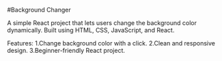 #Background Changer 

A simple React project that lets users change the background color dynamically.
Built using HTML, CSS, JavaScript, and React.

Features:
1.Change background color with a click.
2.Clean and responsive design.
3.Beginner-friendly React project.
